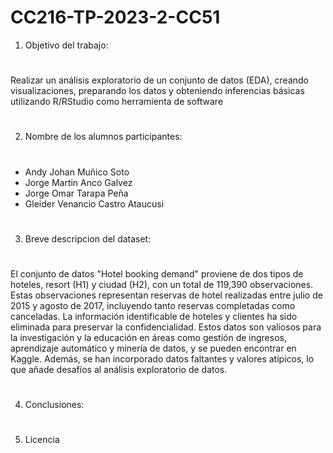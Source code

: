# CC216-TP-2023-2-CC51

1. Objetivo del trabajo:
#
Realizar un análisis exploratorio de un conjunto de datos (EDA), creando visualizaciones,
preparando los datos y obteniendo inferencias básicas utilizando R/RStudio como
herramienta de software
#
2. Nombre de los alumnos participantes:
#
- Andy Johan Muñico Soto
- Jorge Martin Anco Galvez
- Jorge Omar Tarapa Peña
- Gleider Venancio Castro Ataucusi
#
3. Breve descripcion del dataset:
#
El conjunto de datos "Hotel booking demand" proviene de dos tipos de hoteles, resort (H1) y ciudad (H2), con un total de 119,390 observaciones. Estas observaciones representan reservas de hotel realizadas entre julio de 2015 y agosto de 2017, incluyendo tanto reservas completadas como canceladas. La información identificable de hoteles y clientes ha sido eliminada para preservar la confidencialidad. Estos datos son valiosos para la investigación y la educación en áreas como gestión de ingresos, aprendizaje automático y minería de datos, y se pueden encontrar en Kaggle. Además, se han incorporado datos faltantes y valores atípicos, lo que añade desafíos al análisis exploratorio de datos.
#
4. Conclusiones:
#

#
5. Licencia
#
